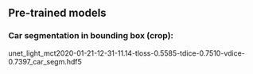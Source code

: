 ## Pre-trained models

### Car segmentation in bounding box (crop):

unet_light_mct2020-01-21-12-31-11.14-tloss-0.5585-tdice-0.7510-vdice-0.7397_car_segm.hdf5
